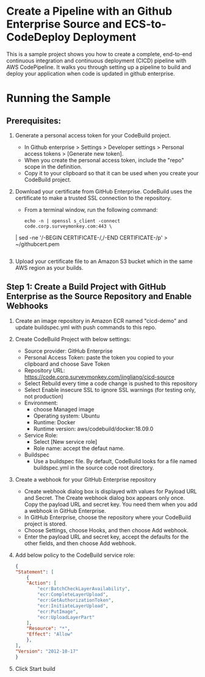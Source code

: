# Create a Pipeline with an Github Enterprise Source and ECS-to-CodeDeploy Deployment
This is a sample project shows you how to create a complete, end-to-end continuous integration and continuous deployment (CICD) pipeline with AWS CodePipeline. It walks you through setting up a pipeline to build and deploy your application when code is updated in github enterprise.

# Running the Sample
## Prerequisites:

1. Generate a personal access token for your CodeBuild project.  
    * In Github enterprise > Settings > Developer settings > Personal access tokens > [Generate new token].
    * When you create the personal access token, include the "repo" scope in the definition.
    * Copy it to your clipboard so that it can be used when you create your CodeBuild project.

1. Download your certificate from GitHub Enterprise. CodeBuild uses the certificate to make a trusted SSL connection to the repository.
    * From a terminal window, run the following command:

      ```
      echo -n | openssl s_client -connect code.corp.surveymonkey.com:443 \
    | sed -ne '/-BEGIN CERTIFICATE-/,/-END CERTIFICATE-/p' > ~/githubcert.pem
      ```
1. Upload your certificate file to an Amazon S3 bucket which in the same AWS region as your builds.

## Step 1: Create a Build Project with GitHub Enterprise as the Source Repository and Enable Webhooks

1. Create an image repository in Amazon ECR named "cicd-demo" and update buildspec.yml with push commands to this repo.

1. Create CodeBuild Project with below settings:
    * Source provider: GitHub Enterprise
    * Personal Access Token: paste the token you copied to your clipboard and choose Save Token
    * Repository URL: https://code.corp.surveymonkey.com/jingliang/cicd-source
    * Select Rebuild every time a code change is pushed to this repository
    * Select Enable insecure SSL to ignore SSL warnings  (for testing only, not production)
    * Environment: 
        * choose Managed image
        * Operating system: Ubuntu
        * Runtime: Docker
        * Runtime version: aws/codebuild/docker:18.09.0
    * Service Role:
        * Select [New service role]
        * Role name: accept the defaut name.
    * Buildspec
        * Use a buildspec file. By default, CodeBuild looks for a file named buildspec.yml in the source code root directory.

1. Create a webhook for your GitHub Enterprise repository
    * Create webhook dialog box is displayed with values for Payload URL and Secret. The Create webhook dialog box appears only once. Copy the payload URL and secret key. You need them when you add a webhook in GitHub Enterprise.
    * In GitHub Enterprise, choose the repository where your CodeBuild project is stored.
    * Choose Settings, choose Hooks, and then choose Add webhook.
    * Enter the payload URL and secret key, accept the defaults for the other fields, and then choose Add webhook.

1. Add below policy to the CodeBuild service role:

    ```json
    {
    "Statement": [
        {
        "Action": [
            "ecr:BatchCheckLayerAvailability",
            "ecr:CompleteLayerUpload",
            "ecr:GetAuthorizationToken",
            "ecr:InitiateLayerUpload",
            "ecr:PutImage",
            "ecr:UploadLayerPart"
        ],
        "Resource": "*",
        "Effect": "Allow"
        },
    ],
    "Version": "2012-10-17"
    }

    ```
1. Click Start build

